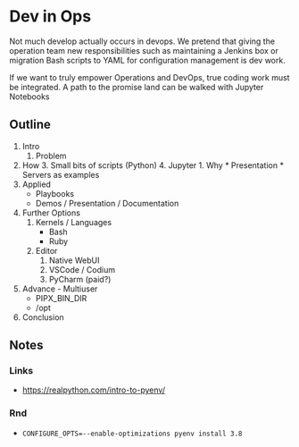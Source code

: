 # Dev in Ops

Not much develop actually occurs in devops. We pretend that giving the operation team new responsibilities such as maintaining a Jenkins box or migration Bash scripts to YAML for configuration management is dev work.

If we want to truly empower Operations and DevOps, true coding work must be integrated. A path to the promise land can be walked with Jupyter Notebooks

## Outline
1. Intro
	1. Problem
2. How
	3. Small bits of scripts (Python)
	4. Jupyter
		1. Why
			* Presentation
			* Servers as examples
3. Applied
	* Playbooks
	* Demos / Presentation / Documentation
4. Further Options
	1. Kernels / Languages
		* Bash
		* Ruby
	2. Editor
		1. Native WebUI
		2. VSCode / Codium
		3. PyCharm (paid?)
5. Advance - Multiuser
	* PIPX_BIN_DIR
	* /opt
6. Conclusion

## Notes

### Links
* https://realpython.com/intro-to-pyenv/

### Rnd

* ```CONFIGURE_OPTS=--enable-optimizations pyenv install 3.8```
<!--stackedit_data:
eyJoaXN0b3J5IjpbLTc0MzE5NDUzMCwtODIwNzk1NDY2LC00OT
gwMDA5NjcsMTIzODM3Njc5MSwxNjUwODk2MDUsNzQ4OTQ5NTEx
XX0=
-->